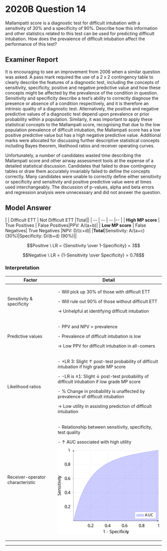 # 2020B Question 14 
Mallampatti score is a diagnostic test for difficult intubation with a sensitivity of 30% and a specificity of 90%. Describe how this information and other statistics related to this test can be used for predicting difficult intubation. How does the prevalence of difficult intubation affect the performance of this test?


## Examiner Report
It is encouraging to see an improvement from 2006 when a similar question was asked. A pass mark required the use of a 2 x 2 contingency table to clearly describe the features of a diagnostic test, including the concepts of sensitivity, specificity, positive and negative predictive value and how these concepts might be affected by the prevalence of the condition in question. Sensitivity and specificity describe a test’s ability to correctly diagnose the presence or absence of a condition respectively, and it is therefore an intrinsic quality of a diagnostic test. Alternatively, the positive and negative predictive values of a diagnostic test depend upon prevalence or prior probability within a population. Similarly, it was important to apply these statistical concepts to the Mallampati score, recognising that due to the low population prevalence of difficult intubation, the Mallampati score has a low positive predictive value but has a high negative predictive value. Additional marks were allocated for discussing further descriptive statistical concepts including Bayes theorem, likelihood ratios and receiver operating curves.


Unfortunately, a number of candidates wasted time describing the Mallampati score and other airway assessment tools at the expense of a detailed statistical discussion. Candidates that failed to draw contingency tables or draw them accurately invariably failed to define the concepts correctly. Many candidates were unable to correctly define either sensitivity or specificity and sensitivity and positive predictive value were at times used interchangeably. The discussion of p-values, alpha and beta errors and regression analysis were unnecessary and did not answer the question.

## Model Answer

|  | Difficult ETT | Not Difficult ETT |Total||
| -- | -- | -- |-- |
| **High MP score** | True Positives | False Positives|PPV: A/(a+b)|
| **Low MP score** | False Negatives| True Negatives |NPV: D/(c+d)|
|**Total**|Sensitivity: A/(a+c) (30%)|Specificity: D/(b+d) (90%)||


$$Positive \ LR = {Sensitivity \over 1-Specificity} = 3$$

$$Negative \ LR = {1-Sensitivity \over Specificity} = 0.78$$

### Interpretation

|Factor|Detail|
| -- | -- |
|Sensitivity & specificity|<p>- Will pick up 30% of those with difficult ETT</p><p>- Will rule out 90% of those without difficult ETT</p><p>→ Unhelpful at identifying difficult intubation</p>|
|Predictive values|<p>- PPV and NPV ∝ prevalence</p><p>- Prevalence of difficult intubation is low</p><p>→ Low PPV for difficult intubation in all-comers</p>|
|Likelihood ratios|<p>- +LR 3: Slight ↑ post-test probability of difficult intubation if high grade MP score</p><p>- -LR is ≤1: Slight ↓ post-test probability of difficult intubation if low grade MP score</p><p>- % Change in probability is unaffected by prevalence of difficult intubation</p><p>→ Low utility in assisting prediction of difficult intubation</p>|
|Receiver-operator characteristic|<p>- Relationship between sensitivity, specificity, test quality</p><p>- ↑ AUC associated with high utility</p><p><img src="\resources\roc.svg"></p>|


--- 

